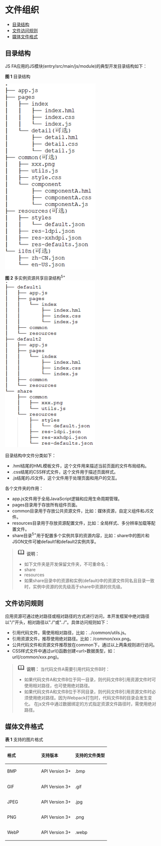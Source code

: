# 文件组织<a name="ZH-CN_TOPIC_0000001115974720"></a>

-   [目录结构](#zh-cn_topic_0000001058830797_section119431650182015)
-   [文件访问规则](#zh-cn_topic_0000001058830797_section6620355202117)
-   [媒体文件格式](#zh-cn_topic_0000001058830797_section79731562617)

## 目录结构<a name="zh-cn_topic_0000001058830797_section119431650182015"></a>

JS FA应用的JS模块\(entry/src/main/js/module\)的典型开发目录结构如下：

**图 1**  目录结构<a name="zh-cn_topic_0000001058830797_fig72881050193012"></a>  


![](figures/unnaming-(1).png)

**图 2**  多实例资源共享目录结构<sup>5+</sup><a name="zh-cn_topic_0000001058830797_fig103221917162010"></a>  
![](figures/多实例资源共享目录结构5+.png "多实例资源共享目录结构5+")

目录结构中文件分类如下：

-   .hml结尾的HML模板文件，这个文件用来描述当前页面的文件布局结构。
-   .css结尾的CSS样式文件，这个文件用于描述页面样式。
-   .js结尾的JS文件，这个文件用于处理页面和用户的交互。

各个文件夹的作用：

-   app.js文件用于全局JavaScript逻辑和应用生命周期管理。
-   pages目录用于存放所有组件页面。
-   common目录用于存放公共资源文件，比如：媒体资源，自定义组件和JS文件。
-   resources目录用于存放资源配置文件，比如：全局样式、多分辨率加载等配置文件。
-   share目录<sup>5+</sup>用于配置多个实例共享的资源内容，比如：share中的图片和JSON文件可被default1和default2实例共享。

>![](public_sys-resources/icon-note.gif) **说明：** 
>-   如下文件夹是开发保留文件夹，不可重命名：
>    -   share
>    -   resources
>-   如果share目录中的资源和实例\(default\)中的资源文件同名且目录一致时，实例中资源的优先级高于share中资源的优先级。

## 文件访问规则<a name="zh-cn_topic_0000001058830797_section6620355202117"></a>

应用资源可通过绝对路径或相对路径的方式进行访问，本开发框架中绝对路径以"/"开头，相对路径以"./"或"../"。具体访问规则如下：

-   引用代码文件，需使用相对路径，比如：../common/utils.js。
-   引用资源文件，推荐使用绝对路径。比如：/common/xxx.png。
-   公共代码文件和资源文件推荐放在common下，通过以上两条规则进行访问。
-   CSS样式文件中通过url\(\)函数创建<url\>数据类型，如：url\(/common/xxx.png\)。

>![](public_sys-resources/icon-note.gif) **说明：** 
>当代码文件A需要引用代码文件B时：
>-   如果代码文件A和文件B位于同一目录，则代码文件B引用资源文件时可使用相对路径，也可使用绝对路径。
>-   如果代码文件A和文件B位于不同目录，则代码文件B引用资源文件时必须使用绝对路径。因为Webpack打包时，代码文件B的目录会发生变化。
>在js文件中通过数据绑定的方式指定资源文件路径时，需使用绝对路径。

## 媒体文件格式<a name="zh-cn_topic_0000001058830797_section79731562617"></a>

**表 1**  支持的图片格式

<a name="zh-cn_topic_0000001058830797_table59058237819"></a>
<table><thead align="left"><tr id="zh-cn_topic_0000001058830797_row890542312811"><th class="cellrowborder" valign="top" width="33.33333333333333%" id="mcps1.2.4.1.1"><p id="zh-cn_topic_0000001058830797_p1290662316815"><a name="zh-cn_topic_0000001058830797_p1290662316815"></a><a name="zh-cn_topic_0000001058830797_p1290662316815"></a>格式</p>
</th>
<th class="cellrowborder" valign="top" width="33.33333333333333%" id="mcps1.2.4.1.2"><p id="zh-cn_topic_0000001058830797_p390618231583"><a name="zh-cn_topic_0000001058830797_p390618231583"></a><a name="zh-cn_topic_0000001058830797_p390618231583"></a>支持版本</p>
</th>
<th class="cellrowborder" valign="top" width="33.33333333333333%" id="mcps1.2.4.1.3"><p id="zh-cn_topic_0000001058830797_p12906623088"><a name="zh-cn_topic_0000001058830797_p12906623088"></a><a name="zh-cn_topic_0000001058830797_p12906623088"></a>支持的文件类型</p>
</th>
</tr>
</thead>
<tbody><tr id="zh-cn_topic_0000001058830797_row49065231788"><td class="cellrowborder" valign="top" width="33.33333333333333%" headers="mcps1.2.4.1.1 "><p id="zh-cn_topic_0000001058830797_p10906112316811"><a name="zh-cn_topic_0000001058830797_p10906112316811"></a><a name="zh-cn_topic_0000001058830797_p10906112316811"></a>BMP</p>
</td>
<td class="cellrowborder" valign="top" width="33.33333333333333%" headers="mcps1.2.4.1.2 "><p id="zh-cn_topic_0000001058830797_p139066231811"><a name="zh-cn_topic_0000001058830797_p139066231811"></a><a name="zh-cn_topic_0000001058830797_p139066231811"></a>API Version 3+</p>
</td>
<td class="cellrowborder" valign="top" width="33.33333333333333%" headers="mcps1.2.4.1.3 "><p id="zh-cn_topic_0000001058830797_p590619232813"><a name="zh-cn_topic_0000001058830797_p590619232813"></a><a name="zh-cn_topic_0000001058830797_p590619232813"></a>.bmp</p>
</td>
</tr>
<tr id="zh-cn_topic_0000001058830797_row1690615234816"><td class="cellrowborder" valign="top" width="33.33333333333333%" headers="mcps1.2.4.1.1 "><p id="zh-cn_topic_0000001058830797_p6906122313816"><a name="zh-cn_topic_0000001058830797_p6906122313816"></a><a name="zh-cn_topic_0000001058830797_p6906122313816"></a>GIF</p>
</td>
<td class="cellrowborder" valign="top" width="33.33333333333333%" headers="mcps1.2.4.1.2 "><p id="zh-cn_topic_0000001058830797_p1906152319810"><a name="zh-cn_topic_0000001058830797_p1906152319810"></a><a name="zh-cn_topic_0000001058830797_p1906152319810"></a>API Version 3+</p>
</td>
<td class="cellrowborder" valign="top" width="33.33333333333333%" headers="mcps1.2.4.1.3 "><p id="zh-cn_topic_0000001058830797_p290662317818"><a name="zh-cn_topic_0000001058830797_p290662317818"></a><a name="zh-cn_topic_0000001058830797_p290662317818"></a>.gif</p>
</td>
</tr>
<tr id="zh-cn_topic_0000001058830797_row5906823580"><td class="cellrowborder" valign="top" width="33.33333333333333%" headers="mcps1.2.4.1.1 "><p id="zh-cn_topic_0000001058830797_p109061423685"><a name="zh-cn_topic_0000001058830797_p109061423685"></a><a name="zh-cn_topic_0000001058830797_p109061423685"></a>JPEG</p>
</td>
<td class="cellrowborder" valign="top" width="33.33333333333333%" headers="mcps1.2.4.1.2 "><p id="zh-cn_topic_0000001058830797_p89064231083"><a name="zh-cn_topic_0000001058830797_p89064231083"></a><a name="zh-cn_topic_0000001058830797_p89064231083"></a>API Version 3+</p>
</td>
<td class="cellrowborder" valign="top" width="33.33333333333333%" headers="mcps1.2.4.1.3 "><p id="zh-cn_topic_0000001058830797_p109061723488"><a name="zh-cn_topic_0000001058830797_p109061723488"></a><a name="zh-cn_topic_0000001058830797_p109061723488"></a>.jpg</p>
</td>
</tr>
<tr id="zh-cn_topic_0000001058830797_row310155772112"><td class="cellrowborder" valign="top" width="33.33333333333333%" headers="mcps1.2.4.1.1 "><p id="zh-cn_topic_0000001058830797_p17101195717217"><a name="zh-cn_topic_0000001058830797_p17101195717217"></a><a name="zh-cn_topic_0000001058830797_p17101195717217"></a>PNG</p>
</td>
<td class="cellrowborder" valign="top" width="33.33333333333333%" headers="mcps1.2.4.1.2 "><p id="zh-cn_topic_0000001058830797_p10102195772114"><a name="zh-cn_topic_0000001058830797_p10102195772114"></a><a name="zh-cn_topic_0000001058830797_p10102195772114"></a>API Version 3+</p>
</td>
<td class="cellrowborder" valign="top" width="33.33333333333333%" headers="mcps1.2.4.1.3 "><p id="zh-cn_topic_0000001058830797_p161021157162120"><a name="zh-cn_topic_0000001058830797_p161021157162120"></a><a name="zh-cn_topic_0000001058830797_p161021157162120"></a>.png</p>
</td>
</tr>
<tr id="zh-cn_topic_0000001058830797_row942813247228"><td class="cellrowborder" valign="top" width="33.33333333333333%" headers="mcps1.2.4.1.1 "><p id="zh-cn_topic_0000001058830797_p6428152432218"><a name="zh-cn_topic_0000001058830797_p6428152432218"></a><a name="zh-cn_topic_0000001058830797_p6428152432218"></a>WebP</p>
</td>
<td class="cellrowborder" valign="top" width="33.33333333333333%" headers="mcps1.2.4.1.2 "><p id="zh-cn_topic_0000001058830797_p342820248225"><a name="zh-cn_topic_0000001058830797_p342820248225"></a><a name="zh-cn_topic_0000001058830797_p342820248225"></a>API Version 3+</p>
</td>
<td class="cellrowborder" valign="top" width="33.33333333333333%" headers="mcps1.2.4.1.3 "><p id="zh-cn_topic_0000001058830797_p04281246226"><a name="zh-cn_topic_0000001058830797_p04281246226"></a><a name="zh-cn_topic_0000001058830797_p04281246226"></a>.webp</p>
</td>
</tr>
</tbody>
</table>

